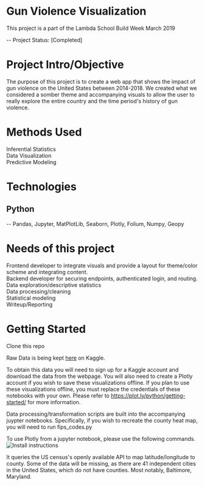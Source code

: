# Gun Violence Visualization 
This project is a part of the Lambda School Build Week March 2019

-- Project Status: [Completed]

# Project Intro/Objective
The purpose of this project is to create a web app that shows the impact of gun violence on the United States between 2014-2018. 
We created what we considered a somber theme and accompanying visuals to allow the user to really explore the entire country and the time period's history of gun violence.

# Methods Used
Inferential Statistics  
Data Visualization  
Predictive Modeling

# Technologies
## Python
 -- Pandas, Jupyter, MatPlotLib, Seaborn, Plotly, Folium, Numpy, Geopy

# Needs of this project
Frontend developer to integrate visuals and provide a layout for theme/color scheme and integrating content.  
Backend developer for securing endpoints, authenticated login, and routing.  
Data exploration/descriptive statistics  
Data processing/cleaning  
Statistical modeling  
Writeup/Reporting  

# Getting Started
Clone this repo

Raw Data is being kept [here](https://www.kaggle.com/jameslko/gun-violence-data) on Kaggle.

To obtain this data you will need to sign up for a Kaggle account and download the data from the webpage. 
You will also need to create a Plotly account if you wish to save these visualizations offline.
If you plan to use these visualizations offline, you must replace the credentials of these notebooks with your own.
Please refer to https://plot.ly/python/getting-started/ for more information.

Data processing/transformation scripts are built into the accompanying juypter notebooks.
Specifically, if you wish to recreate the county heat map, you will need to run fips_codes.py

To use Plotly from a jupyter notebook, please use the following commands.  
![Install instructions](https://imgur.com/a/xQF71PL#eKvZ9O8)  

It queries the US census's openly available API to map latitude/longitude to county.
Some of the data will be missing, as there are 41 independent cities in the United States, which do not have counties.
Most notably, Baltimore, Maryland. 
